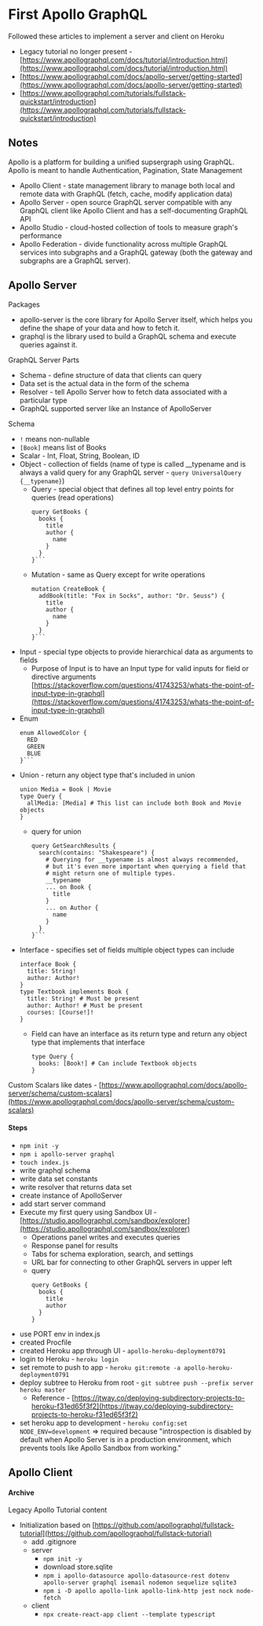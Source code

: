 # First Apollo GraphQL
Followed these articles to implement a server and client on Heroku
- Legacy tutorial no longer present - [https://www.apollographql.com/docs/tutorial/introduction.html](https://www.apollographql.com/docs/tutorial/introduction.html)
- [https://www.apollographql.com/docs/apollo-server/getting-started](https://www.apollographql.com/docs/apollo-server/getting-started)
- [https://www.apollographql.com/tutorials/fullstack-quickstart/introduction](https://www.apollographql.com/tutorials/fullstack-quickstart/introduction)

## Notes
Apollo is a platform for building a unified supsergraph using GraphQL. Apollo is meant to handle Authentication, Pagination, State Management
- Apollo Client - state management library to manage both local and remote data with GraphQL (fetch, cache, modify application data)
- Apollo Server - open source GraphQL server compatible with any GraphQL client like Apollo Client and has a self-documenting GraphQL API
- Apollo Studio - cloud-hosted collection of tools to measure graph's performance
- Apollo Federation - divide functionality across multiple GraphQL services into subgraphs and a GraphQL gateway (both the gateway and subgraphs are a GraphQL server).


## Apollo Server
Packages
- apollo-server is the core library for Apollo Server itself, which helps you define the shape of your data and how to fetch it.
- graphql is the library used to build a GraphQL schema and execute queries against it.


GraphQL Server Parts
- Schema - define structure of data that clients can query
- Data set is the actual data in the form of the schema
- Resolver - tell Apollo Server how to fetch data associated with a particular type
- GraphQL supported server like an Instance of ApolloServer

Schema
- `!` means non-nullable
- `[Book]` means list of Books
- Scalar - Int, Float, String, Boolean, ID
- Object - collection of fields (name of type is called __typename and is always a valid query for any GraphQL server - ```query UniversalQuery {__typename}```)
  - Query - special object that defines all top level entry points for queries (read operations)
    ```
    query GetBooks {
      books {
        title
        author {
          name
        }
      }
    }```
  - Mutation - same as Query except for write operations
    ```
    mutation CreateBook {
      addBook(title: "Fox in Socks", author: "Dr. Seuss") {
        title
        author {
          name
        }
      }
    }```
- Input - special type objects to provide hierarchical data as arguments to fields
  - Purpose of Input is to have an Input type for valid inputs for field or directive arguments [https://stackoverflow.com/questions/41743253/whats-the-point-of-input-type-in-graphql](https://stackoverflow.com/questions/41743253/whats-the-point-of-input-type-in-graphql)
- Enum
  ```
  enum AllowedColor {
    RED
    GREEN
    BLUE
  }```
- Union - return any object type that's included in union
  ```
  union Media = Book | Movie
  type Query {
    allMedia: [Media] # This list can include both Book and Movie objects
  }
  ```
  - query for union
    ```
    query GetSearchResults {
      search(contains: "Shakespeare") {
        # Querying for __typename is almost always recommended,
        # but it's even more important when querying a field that
        # might return one of multiple types.
        __typename
        ... on Book {
          title
        }
        ... on Author {
          name
        }
      }
    }```
- Interface - specifies set of fields multiple object types can include
  ```
  interface Book {
    title: String!
    author: Author!
  }
  type Textbook implements Book {
    title: String! # Must be present
    author: Author! # Must be present
    courses: [Course!]!
  }
  ```
  - Field can have an interface as its return type and return any object type that implements that interface
    ```
    type Query {
      books: [Book!] # Can include Textbook objects
    }
    ```

Custom Scalars like dates - [https://www.apollographql.com/docs/apollo-server/schema/custom-scalars](https://www.apollographql.com/docs/apollo-server/schema/custom-scalars)

#### Steps
- `npm init -y`
- `npm i apollo-server graphql`
- `touch index.js`
- write graphql schema
- write data set constants
- write resolver that returns data set
- create instance of ApolloServer
- add start server command
- Execute my first query using Sandbox UI - [https://studio.apollographql.com/sandbox/explorer](https://studio.apollographql.com/sandbox/explorer)
  - Operations panel writes and executes queries
  - Response panel for results
  - Tabs for schema exploration, search, and settings
  - URL bar for connecting to other GraphQL servers in upper left
  - query
    ```
    query GetBooks {
      books {
        title
        author
      }
    }
    ```
- use PORT env in index.js
- created Procfile
- created Heroku app through UI - `apollo-heroku-deployment0791`
- login to Heroku - `heroku login`
- set remote to push to app - `heroku git:remote -a apollo-heroku-deployment0791`
- deploy subtree to Heroku from root - `git subtree push --prefix server heroku master`
  - Reference - [https://jtway.co/deploying-subdirectory-projects-to-heroku-f31ed65f3f2](https://jtway.co/deploying-subdirectory-projects-to-heroku-f31ed65f3f2)
- set heroku app to development - `heroku config:set NODE_ENV=development` => required because "introspection is disabled by default when Apollo Server is in a production environment, which prevents tools like Apollo Sandbox from working."


## Apollo Client

#### Archive
Legacy Apollo Tutorial content
- Initialization based on [https://github.com/apollographql/fullstack-tutorial](https://github.com/apollographql/fullstack-tutorial)
  - add .gitignore
  - server
    - `npm init -y`
    - download store.sqlite
    - `npm i apollo-datasource apollo-datasource-rest dotenv apollo-server graphql isemail nodemon sequelize sqlite3`
    - `npm i -D apollo apollo-link apollo-link-http jest nock node-fetch`
  - client
    - `npx create-react-app client --template typescript`